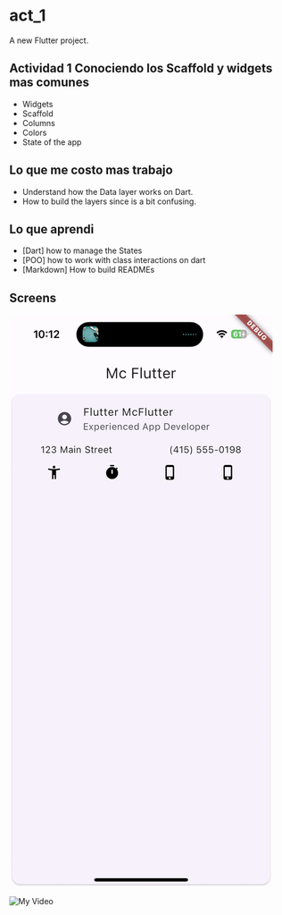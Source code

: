 # act_1

A new Flutter project.

## Actividad 1 Conociendo los Scaffold y widgets mas comunes

- Widgets
- Scaffold
- Columns
- Colors
- State of the app

## Lo que me costo mas trabajo

- Understand how the Data layer works on Dart.
- How to build the layers since is a bit confusing.

## Lo que aprendi

- [Dart] how to manage the States
- [POO] how to work with class interactions on dart
- [Markdown] How to build READMEs

## Screens

![My Image](./img/Screenshot.PNG)

![My Video](https://github.com/Darksw20/ITESO-Mobile-Repo/blob/main/act_1/img/Video.gif?raw=true)
